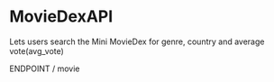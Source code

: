 # MovieDexAPI

Lets users search the Mini MovieDex for genre, country and average vote(avg_vote)

ENDPOINT / movie
